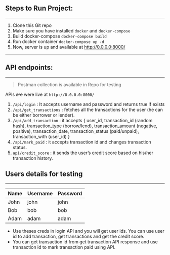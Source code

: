 ## Steps to Run Project:
***
1. Clone this Git repo
2. Make sure you have installed `docker` and `docker-compose`
3. Build docker-compose `docker-compose build`
4. Run docker container `docker-compose up -d`
5. Now, server is up and available at http://0.0.0.0:8000/
---

## API endpoints:
***
> Postman collection is available in Repo for testing

APIs ~~are~~ were live at `http://0.0.0.0:8000/`

1. `/api/login` :  It accepts username and password and returns true if exists
2. `/api/get_transactions` : fetches all the transactions for the user (he can be either borrower or lender).
3. `/api/add_transaction` :  it accepts { user_id, transaction_id (random hash), transaction_type (borrow/lend), transaction_amount (negative, positive), transaction_date, transaction_status (paid/unpaid), transaction_with (user_id) }
4. `/api/mark_paid` : it accepts transaction id  and changes transaction status.
5. `api/credit_score` :  it sends the user’s credit score based on his/her transaction history.


## Users details for testing
***

|Name|Username|Password|
|----|--------|--------|
|John|john|john|
|Bob|bob|bob|
|Adam|adam|adam|

- Use theses creds in login API and you will get user ids. You can use user id to add transaction, get transactions and get the credit score.
- You can get transaction id from get transaction API response and use transaction id to mark transaction paid using API.